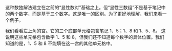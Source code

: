 这种数独解法建立在之前的“显性数对”基础之上。但“显性三数组”不是基于笔记中的两个数字，而是基于三个数字。这是唯一的区别。为了更好地理解，我们来看一个例子。

我们看看左上角的宫。它的三个底部单元格包含笔记 1、5；1、8 和 1、5、8。 这说明这些单元格包含数字 1、5 和 8，但我们还不知道每个数字的具体位置。我们知道的是，1、5 和 8 不能填在这一宫的其他单元格中。